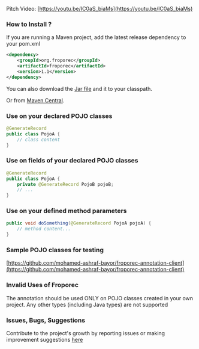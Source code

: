 Pitch Video:
[https://youtu.be/IC0aS_biaMs](https://youtu.be/IC0aS_biaMs)

### How to Install ?

If you are running a Maven project, add the latest release dependency to your pom.xml
```xml
<dependency>
    <groupId>org.froporec</groupId>
    <artifactId>froporec</artifactId>
    <version>1.1</version>
</dependency>
``` 
You can also download the [Jar file](https://githublinkhere.co,/.../...) and it to your classpath. 

Or from [Maven Central](https://search.maven.org/artifact/org.froporec/froporec).



### Use on your declared POJO classes 
```java
@GenerateRecord
public class PojoA {
    // class content
}
```


### Use on fields of your declared POJO classes 
```java
@GenerateRecord
public class PojoA {
    private @GenerateRecord PojoB pojoB;
    // ...
}
```


### Use on your defined method parameters
```java
public void doSomething(@GenerateRecord PojoA pojoA) {
    // method content...
}
```


### Sample POJO classes for testing
[https://github.com/mohamed-ashraf-bayor/froporec-annotation-client](https://github.com/mohamed-ashraf-bayor/froporec-annotation-client)


### Invalid Uses of Froporec
The annotation should be used ONLY on POJO classes created in your own project. Any other types (including Java types) are not supported


### Issues, Bugs, Suggestions
Contribute to the project's growth by reporting issues or making improvement suggestions [here](https://github.com/mohamed-ashraf-bayor/froporec/issues/new/choose)


